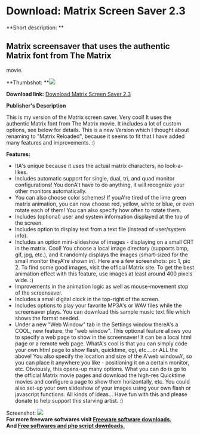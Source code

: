 # Download: Matrix Screen Saver 2.3

**Short description: **

## Matrix screensaver that uses the authentic Matrix font from The Matrix
movie.

  
**Thumbshot: **![](http://www.freewarefiles.com/screenshot/ks_matrixscreensaver_md.gif)   
  
**Download link:** [Download Matrix Screen Saver 2.3](http://freesoftwares.boysofts.com/Matrix-Screen-Saver_program_23670.html)  
  

**Publisher's Description**  
  

This is my version of the Matrix screen saver. Very cool! It uses the
authentic Matrix font from The Matrix movie. It includes a lot of custom
options, see below for details. This is a new Version which I thought about
renaming to "Matrix Reloaded", because it seems to fit that I have added many
features and improvements. :)

**Features:**

  * ItA's unique because it uses the actual matrix characters, no look-a-likes. 
  * Includes automatic support for single, dual, tri, and quad monitor configurations! You donA't have to do anything, it will recognize your other monitors automatically. 
  * You can also choose color schemes! If youA're tired of the lime green matrix animation, you can now choose red, yellow, white or blue, or even rotate each of them! You can also specify how often to rotate them. 
  * Includes (optional) user and system information displayed at the top of the screen. 
  * Includes option to display text from a text file (instead of user/system info). 
  * Includes an option mini-slideshow of images - displaying on a small CRT in the matrix. Cool! You choose a local image directory (supports bmp, gif, jpg, etc.), and it randomly displays the images (smart-sized for the small monitor theyA're shown in). Here are a few screenshots: pic 1, pic 2. To find some good images, visit the official Matrix site. To get the best animation effect with this feature, use images at least around 400 pixels wide. :) 
  * Improvements in the animation logic as well as mouse-movement stop of the screensaver. 
  * Includes a small digital clock in the top-right of the screen. 
  * Includes options to play your favorite MP3A's or WAV files while the screensaver plays. You can download this sample music text file which shows the format needed. 
  * Under a new "Web Window" tab in the Settings window thereA's a COOL, new feature: the "web window". This optional feature allows you to specify a web page to show in the screensaver! It can be a local html page or a remote web page. WhatA's cool is that you can simply code your own html page to show flash, quicktime, cgi, etc....or ALL the above! You also specify the location and size of the A'web windowA', so you can place it anywhere you like - positioning it on a certain monitor, etc. Obviously, this opens-up many options. What you can do is go to the official Matrix movie pages and download the high-res Quicktime movies and configure a page to show them horizontally, etc. You could also set-up your own slideshow of your images using your own flash or javascript functions. All kinds of ideas... Have fun with this and please donate to help support this starving artist. :) 

  
  
Screenshot:
![](http://www.freewarefiles.com/screenshot/ks_matrixscreensaver.gif)  
**For more freeware softwares visit [Freeware software downloads.](http://freesoftwares.boysofts.com/)**   
**And [Free softwares and php script downloads.](http://www.boysofts.com/)**

